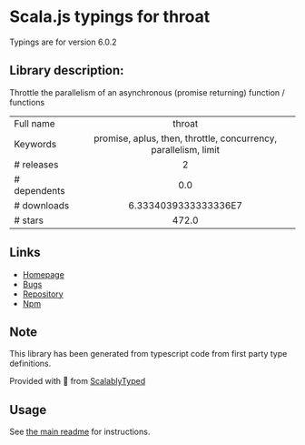 
# Scala.js typings for throat

Typings are for version 6.0.2

## Library description:
Throttle the parallelism of an asynchronous (promise returning) function / functions

|                    |                 |
| ------------------ | :-------------: |
| Full name          | throat |
| Keywords           | promise, aplus, then, throttle, concurrency, parallelism, limit |
| # releases         | 2 |
| # dependents       | 0.0 |
| # downloads        | 6.3334039333333336E7 |
| # stars            | 472.0 |

## Links
- [Homepage](https://github.com/ForbesLindesay/throat#readme)
- [Bugs](https://github.com/ForbesLindesay/throat/issues)
- [Repository](https://github.com/ForbesLindesay/throat)
- [Npm](https://www.npmjs.com/package/throat)
    


## Note
This library has been generated from typescript code from first party type definitions.

Provided with :purple_heart: from [ScalablyTyped](https://github.com/oyvindberg/ScalablyTyped)

## Usage
See [the main readme](../../readme.md) for instructions.


